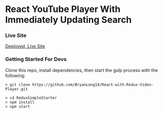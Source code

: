 # React YouTube Player With Immediately Updating Search 

### Live Site

[Deployed, Live Site](http://bit.ly/YouTubeSearchReact)

### Getting Started For Devs
Clone this repo, install dependencies, then start the gulp process with the following:

```
> git clone https://github.com/BryanLong14/React-with-Redux-Video-Player.git

> cd ReduxSimpleStarter
> npm install
> npm start
```
